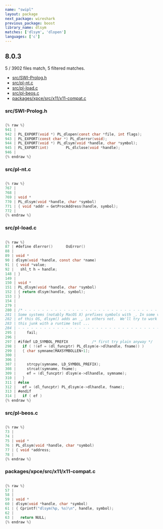 ```yaml
---
name: "swipl"
layout: package
next_package: wireshark
previous_package: boost
library_name: dlsym
matches: ['dlsym', 'dlopen']
languages: ['c']
---
```

## 8.0.3
5 / 3902 files match, 5 filtered matches.

 - [src/SWI-Prolog.h](#srcswi-prologh)
 - [src/pl-nt.c](#srcpl-ntc)
 - [src/pl-load.c](#srcpl-loadc)
 - [src/pl-beos.c](#srcpl-beosc)
 - [packages/xpce/src/x11/x11-compat.c](#packagesxpcesrcx11x11-compatc)

### src/SWI-Prolog.h

```c

{% raw %}
941 | 
942 | PL_EXPORT(void *)	PL_dlopen(const char *file, int flags);
943 | PL_EXPORT(const char *) PL_dlerror(void);
944 | PL_EXPORT(void *)	PL_dlsym(void *handle, char *symbol);
945 | PL_EXPORT(int)		PL_dlclose(void *handle);
946 | 
{% endraw %}

```
### src/pl-nt.c

```c

{% raw %}
767 | 
768 | 
769 | void *
770 | PL_dlsym(void *handle, char *symbol)
771 | { void *addr = GetProcAddress(handle, symbol);
772 | 
{% endraw %}

```
### src/pl-load.c

```c

{% raw %}
87 | #define dlerror()	    OsError()
88 | 
89 | void *
90 | dlsym(void *handle, const char *name)
91 | { void *value;
92 |   shl_t h = handle;
148 | }
149 | 
150 | void *
151 | PL_dlsym(void *handle, char *symbol)
152 | { return dlsym(handle, symbol);
153 | }
154 | 
279 | 
280 | /* - - - - - - - - - - - - - - - - - - - - - - - - - - - - - - - - - - - - -
281 | Some systems (notably MacOS X) prefixes symbols with _. In some version
282 | of this OS, dlsym() adds an _, in others not.  We'll try to work around
283 | this junk with a runtime test ...
284 | - - - - - - - - - - - - - - - - - - - - - - - - - - - - - - - - - - - - - */
295 |     fail;
296 | 
297 | #ifdef LD_SYMBOL_PREFIX			/* first try plain anyway */
298 |   if ( !(ef = (dl_funcptr) PL_dlsym(e->dlhandle, fname)) )
299 |   { char symname[MAXSYMBOLLEN+1];
300 | 
306 | 
307 |     strcpy(symname, LD_SYMBOL_PREFIX);
308 |     strcat(symname, fname);
309 |     ef = (dl_funcptr) dlsym(e->dlhandle, symname);
310 |   }
311 | #else
312 |   ef = (dl_funcptr) PL_dlsym(e->dlhandle, fname);
313 | #endif
314 |   if ( ef )
{% endraw %}

```
### src/pl-beos.c

```c

{% raw %}
73 | 
74 | 
75 | void *
76 | PL_dlsym(void *handle, char *symbol)
77 | { void *address;
78 | 
{% endraw %}

```
### packages/xpce/src/x11/x11-compat.c

```c

{% raw %}
57 | 
58 | 
59 | void *
60 | dlsym(void *handle, char *symbol)
61 | { Cprintf("dlsym(%p, %s)\n", handle, symbol);
62 | 
63 |   return NULL;
{% endraw %}

```